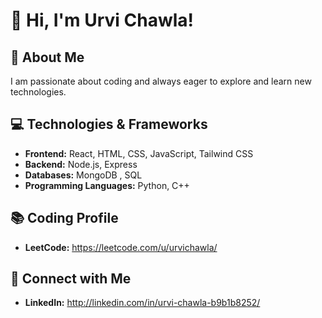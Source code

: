 # 👋 Hi, I'm Urvi Chawla!  

## 🚀 About Me  
I am passionate about coding and always eager to explore and learn new technologies.

## 💻 Technologies & Frameworks  
- **Frontend:** React, HTML, CSS, JavaScript, Tailwind CSS  
- **Backend:** Node.js, Express  
- **Databases:** MongoDB , SQL 
- **Programming Languages:** Python, C++  

## 📚 Coding Profile
- **LeetCode:** https://leetcode.com/u/urvichawla/

## 🔗 Connect with Me  
- **LinkedIn:** http://linkedin.com/in/urvi-chawla-b9b1b8252/  


<!--
**urvichawla/urvichawla** is a ✨ _special_ ✨ repository because its `README.md` (this file) appears on your GitHub profile.

Here are some ideas to get you started:

- 🔭 I’m currently working on ...
- 🌱 I’m currently learning ...
- 👯 I’m looking to collaborate on ...
- 🤔 I’m looking for help with ...
- 💬 Ask me about ...
- 📫 How to reach me: ...
- 😄 Pronouns: ...
- ⚡ Fun fact: ...
-->
